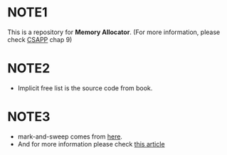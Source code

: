 # NOTE1
This is a repository for **Memory Allocator**. (For more information, please check [CSAPP](http://csapp.cs.cmu.edu/) chap 9)

# NOTE2
* Implicit free list is the source code from book.

# NOTE3
* mark-and-sweep comes from [here](https://github.com/munificent/mark-sweep). 
* And for more information please check [this article](http://journal.stuffwithstuff.com/2013/12/08/babys-first-garbage-collector/)
